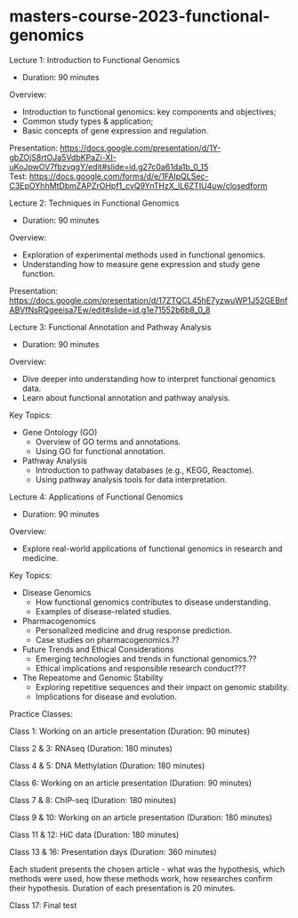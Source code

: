 # masters-course-2023-functional-genomics
Lecture 1: Introduction to Functional Genomics

- Duration: 90 minutes

Overview:

- Introduction to functional genomics: key components and objectives;  
- Common study types & application;  
- Basic concepts of gene expression and regulation.

Presentation: https://docs.google.com/presentation/d/1Y-gbZOjS8rtOJa5VdbKPaZi-XI-uKoJpwOV7fbzvqgY/edit#slide=id.g27c0a61da1b_0_15  
Test: https://docs.google.com/forms/d/e/1FAIpQLSec-C3EpOYhhMtDbmZAPZrOHpf1_cvQ9YnTHzX_lL6ZTIU4uw/closedform 

Lecture 2: Techniques in Functional Genomics

- Duration: 90 minutes

Overview:

- Exploration of experimental methods used in functional genomics.
- Understanding how to measure gene expression and study gene function.

Presentation: https://docs.google.com/presentation/d/17ZTQCL45hE7yzwuWP1J52GEBnfABVfNsRQgeeisa7Ew/edit#slide=id.g1e71552b6b8_0_8  

Lecture 3: Functional Annotation and Pathway Analysis

- Duration: 90 minutes

Overview:

- Dive deeper into understanding how to interpret functional genomics data.
- Learn about functional annotation and pathway analysis.

Key Topics:

- Gene Ontology (GO)
  - Overview of GO terms and annotations.
  - Using GO for functional annotation.
- Pathway Analysis
  - Introduction to pathway databases (e.g., KEGG, Reactome).
  - Using pathway analysis tools for data interpretation.

Lecture 4: Applications of Functional Genomics

- Duration: 90 minutes

Overview:

- Explore real-world applications of functional genomics in research and medicine.

Key Topics:

- Disease Genomics
  - How functional genomics contributes to disease understanding.
  - Examples of disease-related studies.
- Pharmacogenomics
  - Personalized medicine and drug response prediction.
  - Case studies on pharmacogenomics.??
- Future Trends and Ethical Considerations
  - Emerging technologies and trends in functional genomics.??
  - Ethical implications and responsible research conduct???
- The Repeatome and Genomic Stability
  - Exploring repetitive sequences and their impact on genomic stability.
  - Implications for disease and evolution.

Practice Classes:

Class 1: Working on an article presentation (Duration: 90 minutes)  

Class 2 & 3: RNAseq (Duration: 180 minutes)

Class 4 & 5: DNA Methylation (Duration: 180 minutes)  

Class 6: Working on an article presentation (Duration: 90 minutes)  

Class 7 & 8: ChIP-seq (Duration: 180 minutes)

Class 9 & 10: Working on an article presentation (Duration: 180 minutes)  

Class 11 & 12: HiC data (Duration: 180 minutes) 

Class 13 & 16: Presentation days (Duration: 360 minutes)  

Each student presents the chosen article - what was the hypothesis, which methods were used, how these methods work, how researches confirm their hypothesis. Duration of each presentation is 20 minutes.

Class 17: Final test
